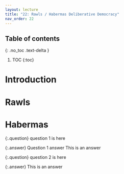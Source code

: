 ```yaml
---
layout: lecture
title: "22: Rawls / Habermas Deliberative Democracy"
nav_order: 22
---
```



## Table of contents
{: .no_toc .text-delta } 
1. TOC 
{:toc}

# Introduction


# Rawls

# Habermas

{:.question}
question 1 is here

{:.answer}
Question 1 answer This is an answer


{:.question}
question 2 is here

{:.answer}
This is an answer

